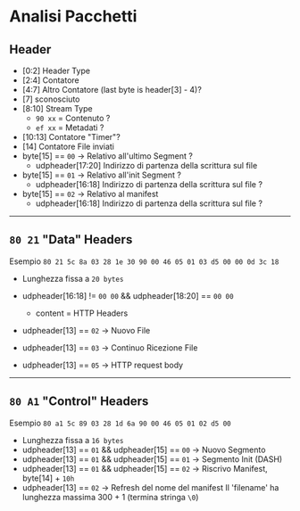 # Analisi Pacchetti
## Header
- [0:2] Header Type
- [2:4] Contatore
- [4:7] Altro Contatore (last byte is header[3] - 4)?
- [7] sconosciuto
- [8:10] Stream Type
    - `90 xx` = Contenuto ?
    - `ef xx` = Metadati ?
- [10:13] Contatore "Timer"?
- [14] Contatore File inviati
- byte[15] == `00` -> Relativo all'ultimo Segment ?
    - udpheader[17:20] Indirizzo di partenza della scrittura sul file 
- byte[15] == `01` -> Relativo all'init Segment ?
    - udpheader[16:18] Indirizzo di partenza della scrittura sul file ?
- byte[15] == `02` -> Relativo al manifest
    - udpheader[16:18] Indirizzo di partenza della scrittura sul file ?
---
## `80 21` "Data" Headers
Esempio `80 21 5c 8a 03 28 1e 30 90 00 46 05 01 03 d5 00 00 0d 3c 18`

- Lunghezza fissa a `20 bytes`
- udpheader[16:18] != `00 00` && udpheader[18:20] == `00 00`
    - content = HTTP Headers
            
- udpheader[13] == `02` -> Nuovo File 
- udpheader[13] == `03` -> Continuo Ricezione File
- udpheader[13] == `05` -> HTTP request body
---
## `80 A1` "Control" Headers
Esempio `80 a1 5c 89 03 28 1d 6a 90 00 46 05 01 02 d5 00`

- Lunghezza fissa a `16 bytes`
- udpheader[13] == `01` && udpheader[15] == `00` -> Nuovo Segmento
- udpheader[13] == `01` && udpheader[15] == `01` -> Segmento Init (DASH)
- udpheader[13] == `01` && udpheader[15] == `02` -> Riscrivo Manifest, byte[14] + `10h`
- udpheader[13] == `02` -> Refresh del nome  del manifest
Il 'filename' ha lunghezza massima 300 + 1 (termina stringa `\0`)
